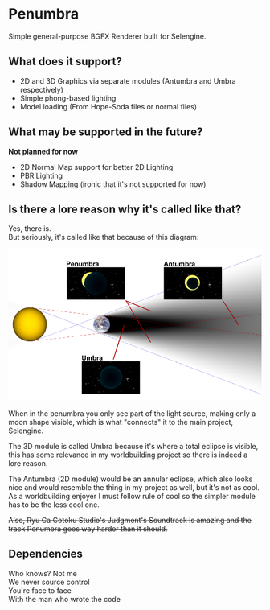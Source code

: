 # Penumbra

Simple general-purpose BGFX Renderer built for Selengine.

## What does it support?

- 2D and 3D Graphics via separate modules (Antumbra and Umbra respectively)
- Simple phong-based lighting
- Model loading (From Hope-Soda files or normal files)

## What may be supported in the future?

**Not planned for now**

- 2D Normal Map support for better 2D Lighting
- PBR Lighting
- Shadow Mapping (ironic that it's not supported for now)

## Is there a lore reason why it's called like that?

Yes, there is.  
But seriously, it's called like that because of this diagram:

![Image from wikipedia](images-readme/umbra-penumbra-antumbra.png)

When in the penumbra you only see part of the light source, making only a moon shape visible, which is what "connects" it to the main project, Selengine.

The 3D module is called Umbra because it's where a total eclipse is visible, this has some relevance in my worldbuilding project so there is indeed a lore reason.

The Antumbra (2D module) would be an annular eclipse, which also looks nice and would resemble the thing in my project as well, but it's not as cool. As a worldbuilding enjoyer I must follow rule of cool so the simpler module has to be the less cool one.

~~Also, Ryu Ga Gotoku Studio's Judgment's Soundtrack is amazing and the track Penumbra goes way harder than it should.~~

## Dependencies

Who knows? Not me  
We never source control  
You're face to face  
With the man who wrote the code